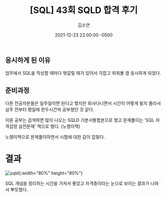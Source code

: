﻿---
title: "[SQL] 43회 SQLD 합격 후기"
author: "김소연"
date: 2021-12-23 22:00:00 -0500
categories: [Study, Programming]
tags: [SQL]
published: false
---

## 응시하게 된 이유
업무에서 SQL을 작성할 때마다 헷갈릴 때가 있어서 각잡고 외워볼 겸 응시하게 되었다.

## 준비과정
다른 전공자분들은 일주일이면 된다고 했지만 회사다니면서 시간이 어떻게 될지 몰라서
삼주 전부터 평일에 한두시간씩 공부했던 것 같다. 

이론 공부는 검색하면 많이 나오는 SQLD 기본서통합본으로 했고
문제풀이는 'SQL 자격검정 실전문제' 책으로 했다. (노랭이책)

노랭이책으로 문제풀이하면서 시험에 대한 감이 잡혔다.

# 결과
![sqld](/assets/images/sqld.JPG){:width="80%" height="80%"}

SQL 개념을 정리하는 시간을 가져서 좋았고
자격증이라는 눈으로 보이는 결과가 나와서 뿌듯했다.